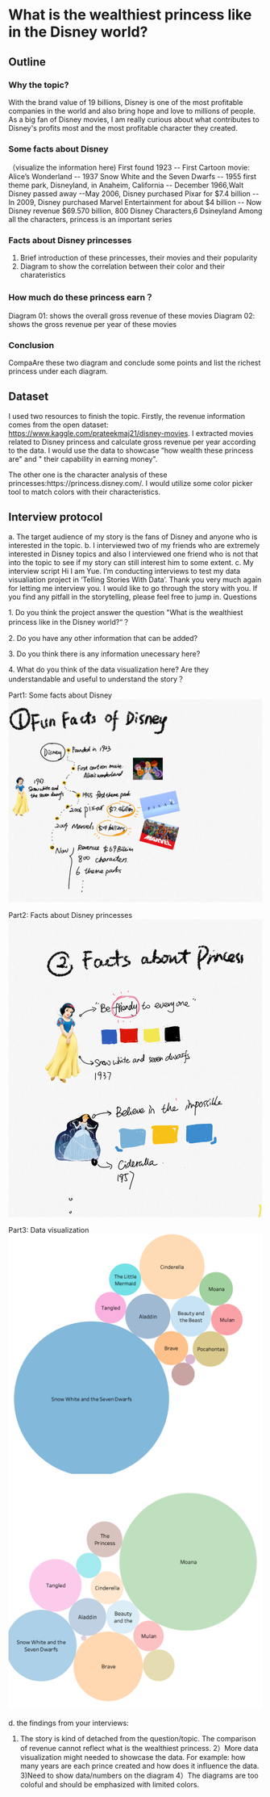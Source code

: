 # What is the wealthiest princess like in the Disney world?

## Outline

### Why the topic?
With the brand value of 19 billions, Disney is one of the most profitable companies in the world and also bring hope and love to millions of people. As a big fan of Disney movies, I am really curious about what contributes to Disney's profits most and the most profitable character they created.

### Some facts about Disney
（visualize the information here) First found 1923 -- First Cartoon movie: Alice’s Wonderland -- 1937  Snow White and the Seven Dwarfs --  1955 first theme park, Disneyland, in Anaheim, California -- December 1966,Walt Disney passed away 
--May 2006, Disney purchased Pixar for $7.4 billion -- In 2009, Disney purchased Marvel Entertainment for about $4 billion -- Now Disney revenue $69.570 billion, 800 Disney Characters,6 Dsineyland
Among all the characters, princess is an important series

### Facts about Disney princesses
1. Brief introduction of these princesses, their movies and their popularity 
2. Diagram to show the correlation between their color and their charateristics

### How much do these princess earn？
Diagram 01: shows the overall gross revenue of these movies
Diagram 02: shows the gross revenue per year of these movies

### Conclusion
CompaAre these two diagram and conclude some points and list the richest princess under each diagram.

## Dataset
I used two resources to finish the topic. Firstly, the revenue information comes from the open dataset: https://www.kaggle.com/prateekmaj21/disney-movies. I extracted movies related to Disney princess and calculate gross revenue per year according to the data. I would use the data to showcase ”how wealth these princess are" and " their capability in earning money". 
<p>The other one is the character analysis of these princesses:https://princess.disney.com/. I would utilize some color picker tool to match colors with their characteristics. 

## Interview protocol
a. The target audience of my story is the fans of Disney and anyone who is interested in the topic. 
b. I interviewed two of my friends who are extremely interested in Disney topics and also I interviewed one friend who is not that into the topic to see if my story can still interest him to some extent.
c. My interview script
Hi I am Yue. I’m conducting interviews to test my data visualiation project in ‘Telling Stories With Data’. Thank you very much again for letting me interview you.
I would like to go through the story with you. If you find any pitfall in the storytelling, please feel free to jump in.
<Introduce the outline and content>
 Questions
<p> 1. Do you think the project answer the question "What is the wealthiest princess like in the Disney world?“？
<p> 2. Do you have any other information that can be added?
<p> 3. Do you think there is any information unecessary here?
<p> 4. What do you think of the data visualization here? Are they understandable and useful to understand the story？

<p> Part1: Some facts about Disney
 <img src="facts of disney.png"> 

<p> Part2: Facts about Disney princesses 
 <img src="facts of princess.png"> 

<p> Part3: Data visualization
 <img src="total revenue.png">
 <img src="revenue per year.png">
 
d. the findings from your interviews:
1) The story is kind of detached from the question/topic. The comparison of revenue cannot reflect what is the wealthiest princess.
2）More data visualization might needed to showcase the data. For example: how many years are each prince created and how does it influence the data.
3)Need to show data/numbers on the diagram
4）The diagrams are too coloful and should be emphasized with limited colors.
